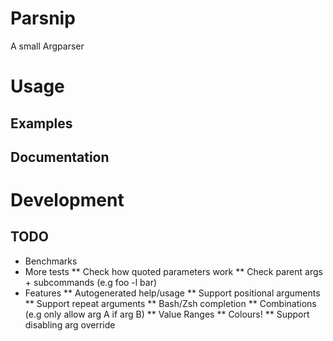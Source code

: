 # Parsnip

A small Argparser

# Usage

## Examples

## Documentation

# Development

## TODO

* Benchmarks
* More tests
** Check how quoted parameters work
** Check parent args + subcommands (e.g foo -l bar)
* Features
** Autogenerated help/usage
** Support positional arguments
** Support repeat arguments
** Bash/Zsh completion
** Combinations (e.g only allow arg A if arg B)
** Value Ranges
** Colours!
** Support disabling arg override

